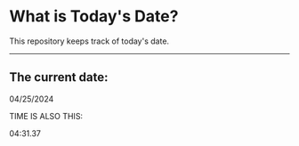 # What is Today's Date?
This repository keeps track of today's date.
* * *
 
## The current date:  
 04/25/2024 
  
  
 TIME IS ALSO THIS: 
  
 04:31.37 
  
  
